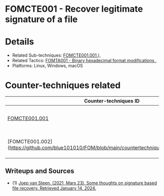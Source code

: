 # FOMCTE001 - Recover legitimate signature of a file

# Details

- Related Sub-techniques: [FOMCTE001.001](https://github.com/blue101010/FOM/blob/main/countertechniques/FOMCTE001.001.md),),
- Related Tactics: [FOMTA001 - Binary hexadecimal format modifications ](https://github.com/blue101010/FOM/blob/main/tactics/FOMTA001.md),
- Platforms: Linux, Windows, macOS

# Counter-techniques related

| Counter-techniques ID                                                     | Name       | Description |
| ------------------------------------------------------------ | ---------- | ----------- |
| [FOMCTE001.001](https://github.com/blue101010/FOM/blob/main/countertechniques/FOMCTE001.001.md) | Recover OpenEXR magic signature | TBC         |
| [FOMCTE001.002](https://github.com/blue101010/FOM/blob/main/countertechniques/FOMCTE001.002.md | Recover OpenEXR magic signature | TBC         |


## Writeups and Sources

- (1) [Joep van Steen. (2021, Mars 23). Some thoughts on signature based file recovery. Retrieved January 14, 2024.](https://www.disktuna.com/some-thoughts-on-signature-based-file-recovery/)
